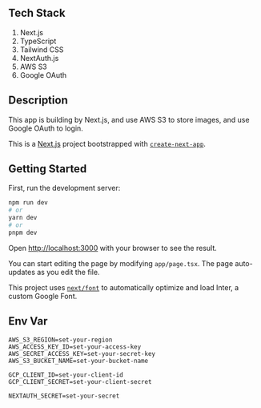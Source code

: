## Tech Stack

1. Next.js
2. TypeScript
3. Tailwind CSS
4. NextAuth.js
5. AWS S3
6. Google OAuth

## Description

This app is building by Next.js, and use AWS S3 to store images, and use Google OAuth to login.

This is a [Next.js](https://nextjs.org/) project bootstrapped
with [`create-next-app`](https://github.com/vercel/next.js/tree/canary/packages/create-next-app).

## Getting Started

First, run the development server:

```bash
npm run dev
# or
yarn dev
# or
pnpm dev
```

Open [http://localhost:3000](http://localhost:3000) with your browser to see the result.

You can start editing the page by modifying `app/page.tsx`. The page auto-updates as you edit the file.

This project uses [`next/font`](https://nextjs.org/docs/basic-features/font-optimization) to automatically optimize and
load Inter, a custom Google Font.

## Env Var

```dotenv
AWS_S3_REGION=set-your-region
AWS_ACCESS_KEY_ID=set-your-access-key
AWS_SECRET_ACCESS_KEY=set-your-secret-key
AWS_S3_BUCKET_NAME=set-your-bucket-name

GCP_CLIENT_ID=set-your-client-id
GCP_CLIENT_SECRET=set-your-client-secret

NEXTAUTH_SECRET=set-your-secret
```
